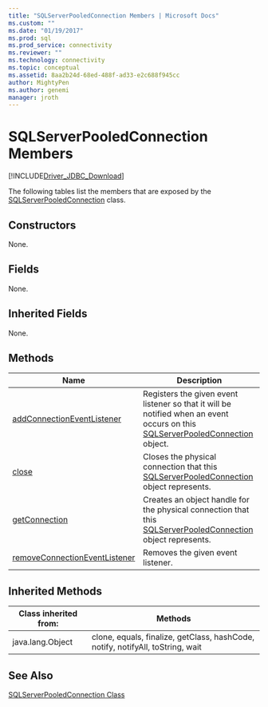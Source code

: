 ```yaml
---
title: "SQLServerPooledConnection Members | Microsoft Docs"
ms.custom: ""
ms.date: "01/19/2017"
ms.prod: sql
ms.prod_service: connectivity
ms.reviewer: ""
ms.technology: connectivity
ms.topic: conceptual
ms.assetid: 8aa2b24d-68ed-488f-ad33-e2c688f945cc
author: MightyPen
ms.author: genemi
manager: jroth
---
```

# SQLServerPooledConnection Members
[!INCLUDE[Driver_JDBC_Download](../../../includes/driver_jdbc_download.md)]

  The following tables list the members that are exposed by the [SQLServerPooledConnection](../../../connect/jdbc/reference/sqlserverpooledconnection-class.md) class.  
  
## Constructors  
 None.  
  
## Fields  
 None.  
  
## Inherited Fields  
 None.  
  
## Methods  
  
|Name|Description|  
|----------|-----------------|  
|[addConnectionEventListener](../../../connect/jdbc/reference/addconnectioneventlistener-method-sqlserverpooledconnection.md)|Registers the given event listener so that it will be notified when an event occurs on this [SQLServerPooledConnection](../../../connect/jdbc/reference/sqlserverpooledconnection-class.md) object.|  
|[close](../../../connect/jdbc/reference/close-method-sqlserverpooledconnection.md)|Closes the physical connection that this [SQLServerPooledConnection](../../../connect/jdbc/reference/sqlserverpooledconnection-class.md) object represents.|  
|[getConnection](../../../connect/jdbc/reference/getconnection-method-sqlserverpooledconnection.md)|Creates an object handle for the physical connection that this [SQLServerPooledConnection](../../../connect/jdbc/reference/sqlserverpooledconnection-class.md) object represents.|  
|[removeConnectionEventListener](../../../connect/jdbc/reference/removeconnectioneventlistener-method-sqlserverpooledconnection.md)|Removes the given event listener.|  
  
## Inherited Methods  
  
|Class inherited from:|Methods|  
|---------------------------|-------------|  
|java.lang.Object|clone, equals, finalize, getClass, hashCode, notify, notifyAll, toString, wait|  
  
## See Also  
 [SQLServerPooledConnection Class](../../../connect/jdbc/reference/sqlserverpooledconnection-class.md)  
  
  
